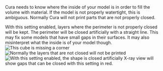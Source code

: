 Cura needs to know where the inside of your model is in order to fill the volume with material. If the model is not properly watertight, this is ambiguous. Normally Cura will not print parts that are not properly closed.

With this setting enabled, layers where the perimeter is not properly closed will be kept. The perimeter will be closed artificially with a straight line. This may fix some models that have small gaps in their surfaces. It may also misinterpret what the inside is of your model though.
![This cube is missing a corner](meshfix_keep_open_polygons_shell.png)
![Normally the layers that are not closed will not be printed](meshfix_keep_open_polygons_disabled.png)
![With this setting enabled, the shape is closed artificially](meshfix_keep_open_polygons_enabled.png)
X-ray view will show gaps that can be closed with this setting in red.